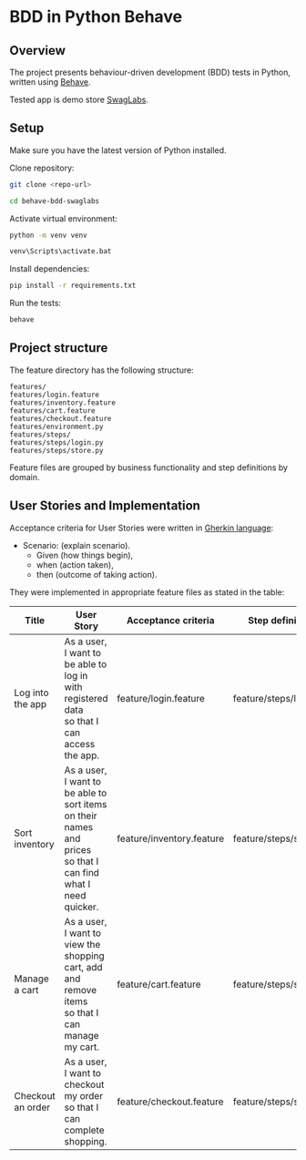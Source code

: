 # BDD in Python Behave

## Overview

The project presents behaviour-driven development (BDD) tests in Python, written
using [Behave](https://behave.readthedocs.io/en/stable/index.html).

Tested app is demo store  [SwagLabs](https://www.saucedemo.com/).

## Setup

Make sure you have the latest version of Python installed.

Clone repository:

```bash
git clone <repo-url>
```

```bash
cd behave-bdd-swaglabs
```

Activate virtual environment:

```bash
python -m venv venv
```

```bash
venv\Scripts\activate.bat
```

Install dependencies:

```bash
pip install -r requirements.txt
```

Run the tests:

```bash
behave
```

## Project structure

The feature directory has the following structure:
```
features/
features/login.feature
features/inventory.feature
features/cart.feature
features/checkout.feature
features/environment.py
features/steps/
features/steps/login.py
features/steps/store.py
```
Feature files are grouped by business functionality and step definitions by domain. 

## User Stories and Implementation
Acceptance criteria for User Stories were written in [Gherkin language](https://behave.readthedocs.io/en/stable/philosophy.html#the-gherkin-language):
- Scenario: (explain scenario).
  - Given (how things begin),
  - when (action taken),
  - then (outcome of taking action).

They were implemented in appropriate feature files as stated in the table:

| Title             | User Story                                                                                                               | Acceptance criteria       | Step definition        |
|-------------------|--------------------------------------------------------------------------------------------------------------------------|---------------------------|------------------------|
| Log into the app  | As a user, <br />I want to be able to log in with registered data <br />so that I can access the app.                    | feature/login.feature     | feature/steps/login.py |                                                                                                              |                      |                                                   |
| Sort inventory    | As a user, <br />I want to be able to sort items on their names and prices <br />so that I can find what I need quicker. | feature/inventory.feature | feature/steps/store.py |                                                                                                                     |                      |                                                   |
| Manage a cart     | As a user, <br />I want to view the shopping cart, add and remove items<br /> so that I can manage my cart.              | feature/cart.feature      | feature/steps/store.py |
| Checkout an order | As a user, <br />I want to checkout my order<br /> so that I can complete shopping.                                      | feature/checkout.feature  | feature/steps/store.py |

  
